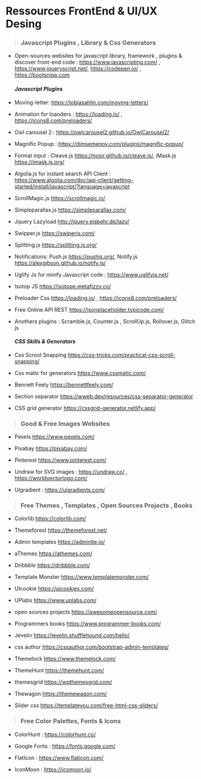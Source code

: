# Ressources FrontEnd & UI/UX Desing

> ### Javascript Plugins , Library & Css Generators

* Open-sources websites for javascript library, framework , plugins & discover front-end code : <https://www.javascripting.com/> , <https://www.jqueryscript.net/>, <https://codepen.io/> , <https://bootsnipp.com>

    #### _Javascript Plugins_

* Moving-letter: <https://tobiasahlin.com/moving-letters/>

* Animation for loaoders : <https://loading.io/> , <https://icons8.com/preloaders/>

* Owl carousel 2 : <https://owlcarousel2.github.io/OwlCarousel2/>

* Magnific Popup : <https://dimsemenov.com/plugins/magnific-popup/> 

* Format input : Cleave.js <https://nosir.github.io/cleave.js/>, iMask.js <https://imask.js.org/>

* Algolia.js for instant search API Client : <https://www.algolia.com/doc/api-client/getting-started/install/javascript/?language=javascript>

* ScrollMagic.js <https://scrollmagic.io/>

* Simpleparallax.js <https://simpleparallax.com/>

* Jquery Lazyload <http://jquery.eisbehr.de/lazy/>

* Swipper.js <https://swiperjs.com/>

* Splitting.js <https://splitting.js.org/>

* Notifications: Push.js <https://pushjs.org/>, Notify.js <https://alexgibson.github.io/notify.js/>

* Uglify Js for minify Javascript code : <https://www.uglifyjs.net/>

* Isotop JS <https://isotope.metafizzy.co/>

* Preloader Css <https://loading.io/> , <https://icons8.com/preloaders/>

* Free Online API REST  <https://jsonplaceholder.typicode.com/>

* Anothers plugins : Scramble.js, Counter.js , ScrollUp.js, Rollover.js, Glitch js


    #### _CSS Skills & Generators_

* Css Scrool Snapping <https://css-tricks.com/practical-css-scroll-snapping/>

* Css matic for generators <https://www.cssmatic.com/>

* Bennett Feely <https://bennettfeely.com/>

* Section separator <https://wweb.dev/resources/css-separator-generator>

* CSS grid generator <https://cssgrid-generator.netlify.app/>

> ### Good & Free Images Websites

* Pexels <https://www.pexels.com/>

* Pixabay <https://pixabay.com/>

* Pinterest <https://www.pinterest.com/>

* Undraw for SVG images : <https://undraw.co/> , <https://worldvectorlogo.com/>

* UIgradient : <https://uigradients.com/>

> ### Free Themes , Templates , Open Sources Projects , Books 

* Colorlib <https://colorlib.com/>

* Themeforest <https://themeforest.net/>

* Admin templates <https://adminlte.io/>

* aThemes <https://athemes.com/>

* Dribbble <https://dribbble.com/>

* Template Monster <https://www.templatemonster.com/>

* UIcookie <https://uicookies.com/>

* UPlabs <https://www.uplabs.com/>

* open sources projects <https://awesomeopensource.com/>

* Programmers books <https://www.programmer-books.com/>

* Jevelin <https://jevelin.shufflehound.com/hello/>

* css author <https://cssauthor.com/bootstrap-admin-templates/>

* Themelock <https://www.themelock.com/>

* ThemeHunt <https://themehunt.com/>

* themesgrid <https://wpthemesgrid.com/>

* Thewagon <https://themewagon.com/>

* Slider css <https://templateyou.com/free-html-css-sliders/>

> ### Free Color Palettes, Fonts & Icons

* ColorHunt : <https://colorhunt.co/>

* Google Fonts : <https://fonts.google.com/>

* FlatIcon : <https://www.flaticon.com/>

* IconMoon : <https://icomoon.io/>
